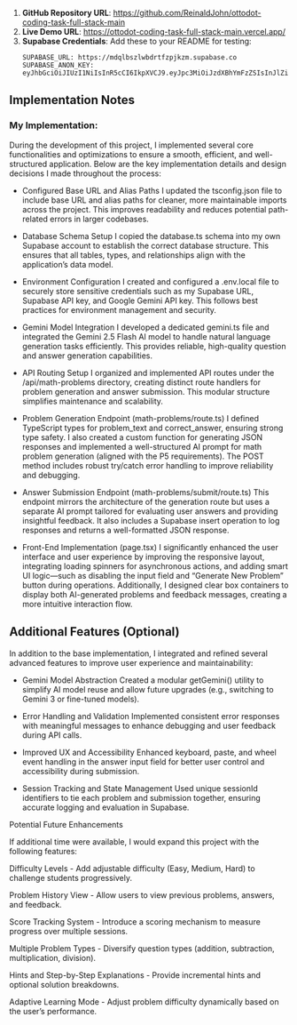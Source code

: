 1. **GitHub Repository URL**: https://github.com/ReinaldJohn/ottodot-coding-task-full-stack-main
2. **Live Demo URL**: https://ottodot-coding-task-full-stack-main.vercel.app/
3. **Supabase Credentials**: Add these to your README for testing:
   ```
   SUPABASE_URL: https://mdqlbszlwbdrtfzpjkzm.supabase.co
   SUPABASE_ANON_KEY: eyJhbGciOiJIUzI1NiIsInR5cCI6IkpXVCJ9.eyJpc3MiOiJzdXBhYmFzZSIsInJlZiI6Im1kcWxic3psd2JkcnRmenBqa3ptIiwicm9sZSI6ImFub24iLCJpYXQiOjE3NTk2MjUxODQsImV4cCI6MjA3NTIwMTE4NH0.pnzqNSPNUc1PrGkPwxnhPveRe4WG60vo5Vq4NN2Hq4U
   ```

## Implementation Notes
### My Implementation:
During the development of this project, I implemented several core functionalities and optimizations to ensure a smooth, efficient, and well-structured application. Below are the key implementation details and design decisions I made throughout the process:

- Configured Base URL and Alias Paths
I updated the tsconfig.json file to include base URL and alias paths for cleaner, more maintainable imports across the project. This improves readability and reduces potential path-related errors in larger codebases.

- Database Schema Setup
I copied the database.ts schema into my own Supabase account to establish the correct database structure. This ensures that all tables, types, and relationships align with the application’s data model.

- Environment Configuration
I created and configured a .env.local file to securely store sensitive credentials such as my Supabase URL, Supabase API key, and Google Gemini API key. This follows best practices for environment management and security.

- Gemini Model Integration
I developed a dedicated gemini.ts file and integrated the Gemini 2.5 Flash AI model to handle natural language generation tasks efficiently. This provides reliable, high-quality question and answer generation capabilities.

- API Routing Setup
I organized and implemented API routes under the /api/math-problems directory, creating distinct route handlers for problem generation and answer submission. This modular structure simplifies maintenance and scalability.

- Problem Generation Endpoint (math-problems/route.ts)
I defined TypeScript types for problem_text and correct_answer, ensuring strong type safety. I also created a custom function for generating JSON responses and implemented a well-structured AI prompt for math problem generation (aligned with the P5 requirements). The POST method includes robust try/catch error handling to improve reliability and debugging.

- Answer Submission Endpoint (math-problems/submit/route.ts)
This endpoint mirrors the architecture of the generation route but uses a separate AI prompt tailored for evaluating user answers and providing insightful feedback. It also includes a Supabase insert operation to log responses and returns a well-formatted JSON response.

- Front-End Implementation (page.tsx)
I significantly enhanced the user interface and user experience by improving the responsive layout, integrating loading spinners for asynchronous actions, and adding smart UI logic—such as disabling the input field and “Generate New Problem” button during operations. Additionally, I designed clear box containers to display both AI-generated problems and feedback messages, creating a more intuitive interaction flow.

## Additional Features (Optional)
In addition to the base implementation, I integrated and refined several advanced features to improve user experience and maintainability:

- Gemini Model Abstraction
Created a modular getGemini() utility to simplify AI model reuse and allow future upgrades (e.g., switching to Gemini 3 or fine-tuned models).

- Error Handling and Validation
Implemented consistent error responses with meaningful messages to enhance debugging and user feedback during API calls.

- Improved UX and Accessibility
Enhanced keyboard, paste, and wheel event handling in the answer input field for better user control and accessibility during submission.

- Session Tracking and State Management
Used unique sessionId identifiers to tie each problem and submission together, ensuring accurate logging and evaluation in Supabase.

Potential Future Enhancements

If additional time were available, I would expand this project with the following features:

Difficulty Levels - Add adjustable difficulty (Easy, Medium, Hard) to challenge students progressively.

Problem History View - Allow users to view previous problems, answers, and feedback.

Score Tracking System - Introduce a scoring mechanism to measure progress over multiple sessions.

Multiple Problem Types - Diversify question types (addition, subtraction, multiplication, division).

Hints and Step-by-Step Explanations - Provide incremental hints and optional solution breakdowns.

Adaptive Learning Mode - Adjust problem difficulty dynamically based on the user’s performance.
